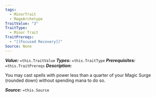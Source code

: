 ```yaml
---
tags:
  - MinorTrait
  - MageArchetype
TraitValue: "3"
TraitType:
  - Minor Trait
TraitPrereqs:
  - "[[Focused Recovery]]"
Source: None
---
```

***Value:*** `=this.TraitValue`
***Types:*** `=this.TraitType`
***Prerequisites:*** `=this.TraitPrereqs`
***Description:***

You may cast spells with power less than a quarter of your Magic Surge (rounded down) without spending mana to do so.

***Source:*** `=this.Source`